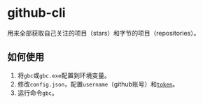 # github-cli

用来全部获取自己关注的项目（stars）和字节的项目（repositories）。

## 如何使用

1. 将`gbc`或`gbc.exe`配置到环境变量。
2. 修改`config.json`，配置`username`（github账号）和[`token`](https://developer.github.com/v4/guides/forming-calls/#authenticating-with-graphql)。
3. 运行命令`gbc`。